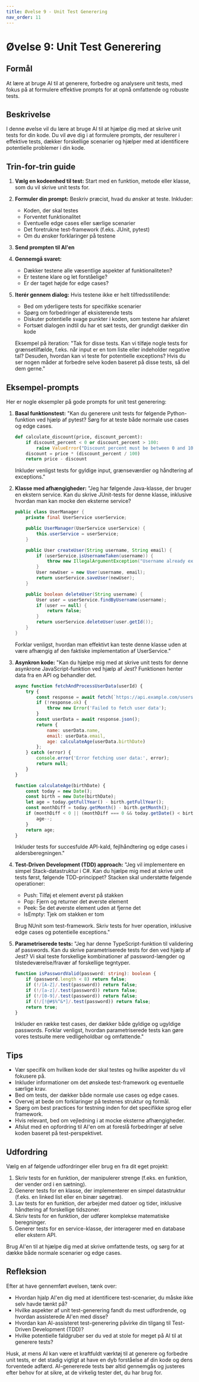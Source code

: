 ```yaml
---
title: Øvelse 9 - Unit Test Generering
nav_order: 11
---
```


# Øvelse 9: Unit Test Generering

## Formål
At lære at bruge AI til at generere, forbedre og analysere unit tests, med fokus på at formulere effektive prompts for at opnå omfattende og robuste tests.

## Beskrivelse
I denne øvelse vil du lære at bruge AI til at hjælpe dig med at skrive unit tests for din kode. Du vil øve dig i at formulere prompts, der resulterer i effektive tests, dækker forskellige scenarier og hjælper med at identificere potentielle problemer i din kode.

## Trin-for-trin guide

1. **Vælg en kodeenhed til test:**
   Start med en funktion, metode eller klasse, som du vil skrive unit tests for.

2. **Formuler din prompt:**
   Beskriv præcist, hvad du ønsker at teste. Inkluder:
   - Koden, der skal testes
   - Forventet funktionalitet
   - Eventuelle edge cases eller særlige scenarier
   - Det foretrukne test-framework (f.eks. JUnit, pytest)
   - Om du ønsker forklaringer på testene

3. **Send prompten til AI'en**

4. **Gennemgå svaret:**
   - Dækker testene alle væsentlige aspekter af funktionaliteten?
   - Er testene klare og let forståelige?
   - Er der taget højde for edge cases?

5. **Iterér gennem dialog:**
   Hvis testene ikke er helt tilfredsstillende:
   - Bed om yderligere tests for specifikke scenarier
   - Spørg om forbedringer af eksisterende tests
   - Diskuter potentielle svage punkter i koden, som testene har afsløret
   - Fortsæt dialogen indtil du har et sæt tests, der grundigt dækker din kode

   Eksempel på iteration:
   "Tak for disse tests. Kan vi tilføje nogle tests for grænsetilfælde, f.eks. når input er en tom liste eller indeholder negative tal? Desuden, hvordan kan vi teste for potentielle exceptions? Hvis du ser nogen måder at forbedre selve koden baseret på disse tests, så del dem gerne."

## Eksempel-prompts

Her er nogle eksempler på gode prompts for unit test generering:

1. **Basal funktionstest:**
   "Kan du generere unit tests for følgende Python-funktion ved hjælp af pytest? Sørg for at teste både normale use cases og edge cases.

   ```python
   def calculate_discount(price, discount_percent):
       if discount_percent < 0 or discount_percent > 100:
           raise ValueError("Discount percent must be between 0 and 100")
       discount = price * (discount_percent / 100)
       return price - discount
   ```
   Inkluder venligst tests for gyldige input, grænseværdier og håndtering af exceptions."

2. **Klasse med afhængigheder:**
   "Jeg har følgende Java-klasse, der bruger en ekstern service. Kan du skrive JUnit-tests for denne klasse, inklusive hvordan man kan mocke den eksterne service?

   ```java
   public class UserManager {
       private final UserService userService;

       public UserManager(UserService userService) {
           this.userService = userService;
       }

       public User createUser(String username, String email) {
           if (userService.isUsernameTaken(username)) {
               throw new IllegalArgumentException("Username already exists");
           }
           User newUser = new User(username, email);
           return userService.saveUser(newUser);
       }

       public boolean deleteUser(String username) {
           User user = userService.findByUsername(username);
           if (user == null) {
               return false;
           }
           return userService.deleteUser(user.getId());
       }
   }
   ```
   Forklar venligst, hvordan man effektivt kan teste denne klasse uden at være afhængig af den faktiske implementation af UserService."

3. **Asynkron kode:**
   "Kan du hjælpe mig med at skrive unit tests for denne asynkrone JavaScript-funktion ved hjælp af Jest? Funktionen henter data fra en API og behandler det.

   ```javascript
   async function fetchAndProcessUserData(userId) {
       try {
           const response = await fetch(`https://api.example.com/users/${userId}`);
           if (!response.ok) {
               throw new Error('Failed to fetch user data');
           }
           const userData = await response.json();
           return {
               name: userData.name,
               email: userData.email,
               age: calculateAge(userData.birthDate)
           };
       } catch (error) {
           console.error('Error fetching user data:', error);
           return null;
       }
   }

   function calculateAge(birthDate) {
       const today = new Date();
       const birth = new Date(birthDate);
       let age = today.getFullYear() - birth.getFullYear();
       const monthDiff = today.getMonth() - birth.getMonth();
       if (monthDiff < 0 || (monthDiff === 0 && today.getDate() < birth.getDate())) {
           age--;
       }
       return age;
   }
   ```
   Inkluder tests for succesfulde API-kald, fejlhåndtering og edge cases i aldersberegningen."

4. **Test-Driven Development (TDD) approach:**
   "Jeg vil implementere en simpel Stack-datastruktur i C#. Kan du hjælpe mig med at skrive unit tests først, følgende TDD-princippet? Stacken skal understøtte følgende operationer:
   - Push: Tilføj et element øverst på stakken
   - Pop: Fjern og returner det øverste element
   - Peek: Se det øverste element uden at fjerne det
   - IsEmpty: Tjek om stakken er tom
   
   Brug NUnit som test-framework. Skriv tests for hver operation, inklusive edge cases og potentielle exceptions."

5. **Parametriserede tests:**
   "Jeg har denne TypeScript-funktion til validering af passwords. Kan du skrive parametriserede tests for den ved hjælp af Jest? Vi skal teste forskellige kombinationer af password-længder og tilstedeværelse/fravær af forskellige tegntyper.

   ```typescript
   function isPasswordValid(password: string): boolean {
       if (password.length < 8) return false;
       if (!/[A-Z]/.test(password)) return false;
       if (!/[a-z]/.test(password)) return false;
       if (!/[0-9]/.test(password)) return false;
       if (!/[!@#$%^&*]/.test(password)) return false;
       return true;
   }
   ```
   Inkluder en række test cases, der dækker både gyldige og ugyldige passwords. Forklar venligst, hvordan parametriserede tests kan gøre vores testsuite mere vedligeholdbar og omfattende."

## Tips
- Vær specifik om hvilken kode der skal testes og hvilke aspekter du vil fokusere på.
- Inkluder informationer om det ønskede test-framework og eventuelle særlige krav.
- Bed om tests, der dækker både normale use cases og edge cases.
- Overvej at bede om forklaringer på testenes struktur og formål.
- Spørg om best practices for testning inden for det specifikke sprog eller framework.
- Hvis relevant, bed om vejledning i at mocke eksterne afhængigheder.
- Afslut med en opfordring til AI'en om at foreslå forbedringer af selve koden baseret på test-perspektivet.

## Udfordring
Vælg en af følgende udfordringer eller brug en fra dit eget projekt:

1. Skriv tests for en funktion, der manipulerer strenge (f.eks. en funktion, der vender ord i en sætning).
2. Generer tests for en klasse, der implementerer en simpel datastruktur (f.eks. en linked list eller en binær søgetræ).
3. Lav tests for en funktion, der arbejder med datoer og tider, inklusive håndtering af forskellige tidszoner.
4. Skriv tests for en funktion, der udfører komplekse matematiske beregninger.
5. Generer tests for en service-klasse, der interagerer med en database eller ekstern API.

Brug AI'en til at hjælpe dig med at skrive omfattende tests, og sørg for at dække både normale scenarier og edge cases.

## Refleksion
Efter at have gennemført øvelsen, tænk over:
- Hvordan hjalp AI'en dig med at identificere test-scenarier, du måske ikke selv havde tænkt på?
- Hvilke aspekter af unit test-generering fandt du mest udfordrende, og hvordan assisterede AI'en med disse?
- Hvordan kan AI-assisteret test-generering påvirke din tilgang til Test-Driven Development (TDD)?
- Hvilke potentielle faldgruber ser du ved at stole for meget på AI til at generere tests?

Husk, at mens AI kan være et kraftfuldt værktøj til at generere og forbedre unit tests, er det stadig vigtigt at have en dyb forståelse af din kode og dens forventede adfærd. AI-genererede tests bør altid gennemgås og justeres efter behov for at sikre, at de virkelig tester det, du har brug for.
